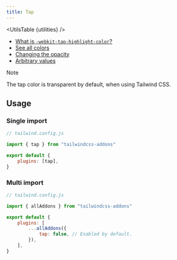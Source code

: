 ```yaml
---
title: Tap
---
```


<script>
	import UtilsTable from '$lib/components/UtilsTable.svelte'
	const utilities = {
		'.tap-<color>': {
			'-webkit-tap-highlight-color': '<value>',
		}
	}
</script>

<UtilsTable {utilities} />

- [What is `-webkit-tap-highlight-color`?](https://developer.mozilla.org/en-US/docs/Web/CSS/-webkit-tap-highlight-color)
- [See all colors](https://tailwindcss.com/docs/customizing-colors)
- [Changing the opacity](https://tailwindcss.com/docs/background-color#changing-the-opacity)
- [Arbitrary values](https://tailwindcss.com/docs/background-color#arbitrary-values)

> [!NOTE]
> The tap color is transparent by default, when using Tailwind CSS.

## Usage

### Single import

```js
// tailwind.config.js

import { tap } from "tailwindcss-addons"

export default {
    plugins: [tap],
}
```

### Multi import

```js
// tailwind.config.js

import { allAddons } from "tailwindcss-addons"

export default {
    plugins: [
        ...allAddons({
            tap: false, // Enabled by default.
        }),
    ],
}
```
